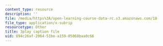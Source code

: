 ```yaml
---
content_type: resource
description: ''
file: /media/https%3A/open-learning-course-data-rc.s3.amazonaws.com/18-01sc-single-variable-calculus-fall-2010/894c26af206451bea15905068baa0c66_9v25gg2qJYE.vtt
file_type: application/x-subrip
resourcetype: Other
title: 3play caption file
uid: 894c26af-2064-51be-a159-05068baa0c66
---
```

